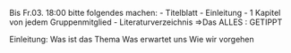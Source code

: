 Bis Fr.03. 18:00 bitte folgendes machen:
	- Titelblatt
	- Einleitung 
	- 1 Kapitel von jedem Gruppenmitglied 
	- Literaturverzeichnis
=>Das ALLES : GETIPPT

Einleitung:
	Was ist das Thema 
	Was erwartet uns
	Wie wir vorgehen